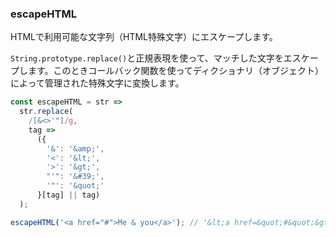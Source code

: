 ### escapeHTML

HTMLで利用可能な文字列（HTML特殊文字）にエスケープします。

`String.prototype.replace()`と正規表現を使って、マッチした文字をエスケープします。このときコールバック関数を使ってディクショナリ（オブジェクト）によって管理された特殊文字に変換します。

```js
const escapeHTML = str =>
  str.replace(
    /[&<>'"]/g,
    tag =>
      ({
        '&': '&amp;',
        '<': '&lt;',
        '>': '&gt;',
        "'": '&#39;',
        '"': '&quot;'
      }[tag] || tag)
  );
```

```js
escapeHTML('<a href="#">Me & you</a>'); // '&lt;a href=&quot;#&quot;&gt;Me &amp; you&lt;/a&gt;'
```
